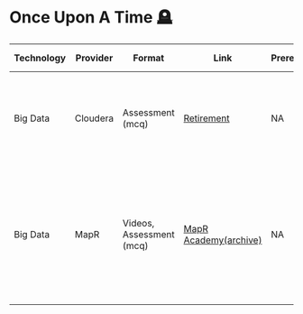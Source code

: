 # Once Upon A Time 🪦


| Technology | Provider | Format | Link | Prerequisite | Count |Badges | Badge Validity | Notes |
| --- | --- | --- | --- | --- | --- |--- |--- |--- |
| Big Data | Cloudera | Assessment (mcq) | [Retirement](https://www.cloudera.com/services-and-support/training/certification/2016_developer_changes.html) | NA | 2+ | Shareable Link | Lifelong | CCDH and CCSHB retired on Jan 2016. Verification link is no longer accessible
| Big Data | MapR | Videos, Assessment (mcq) | [MapR Academy(archive)](https://web.archive.org/web/20151007233213/http://learn.mapr.com/) | NA | 10+ | Shareable Link | Lifelong | The skilljar verification for previously completed learning and certifications (MCHD, MCHBD, and MCSD) is no longer accessible.
